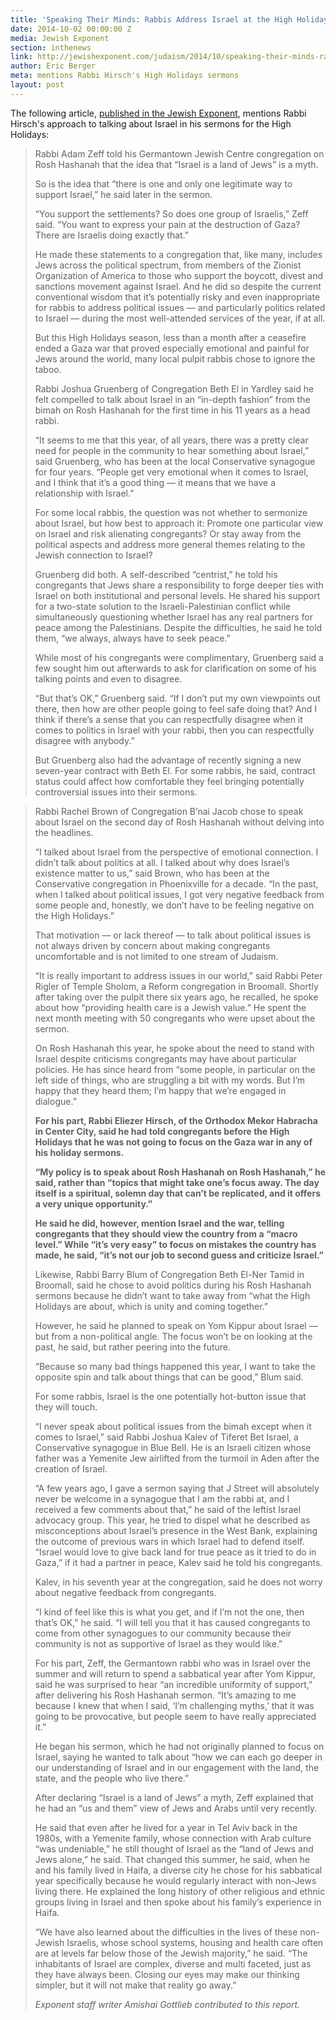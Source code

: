 ```yaml
---
title: 'Speaking Their Minds: Rabbis Address Israel at the High Holidays'
date: 2014-10-02 00:00:00 Z
media: Jewish Exponent
section: inthenews
link: http://jewishexponent.com/judaism/2014/10/speaking-their-minds-rabbis-address-israel-at-the-high-holidays
author: Eric Berger
meta: mentions Rabbi Hirsch's High Holidays sermons
layout: post
---
```


The following article, [published in the Jewish Exponent](http://jewishexponent.com/judaism/2014/10/speaking-their-minds-rabbis-address-israel-at-the-high-holidays), mentions Rabbi Hirsch's approach to talking about Israel in his sermons for the High Holidays:

>Rabbi Adam Zeff told his Germantown Jewish Centre congregation on Rosh Hashanah that the idea that “Israel is a land of Jews” is a myth.
>
>So is the idea that “there is one and only one legitimate way to support Israel,” he said later in the sermon.
>
>“You support the settlements? So does one group of Israelis,” Zeff said. “You want to express your pain at the destruction of Gaza? There are Israelis doing exactly that.”
>
>He made these statements to a congregation that, like many, includes Jews across the political spectrum, from members of the Zionist Organization of America to those who support the boycott, divest and sanctions movement against Israel. And he did so despite the current conventional wisdom that it’s potentially risky and even inappropriate for rabbis to address political issues — and particularly politics related to Israel — during the most well-attended services of the year, if at all.
>
>But this High Holidays season, less than a month after a ceasefire ended a Gaza war that proved especially emotional and painful for Jews around the world, many local pulpit rabbis chose to ignore the taboo.
>
>Rabbi Joshua Gruenberg of Congregation Beth El in Yardley said he felt compelled to talk about Israel in an “in-depth fashion” from the bimah on Rosh Ha­shanah for the first time in his 11 years as a head rabbi.
>
>“It seems to me that this year, of all years, there was a pretty clear need for people in the community to hear something about Israel,” said Gruenberg, who has been at the local Conservative synagogue for four years. “People get very emotional when it comes to Israel, and I think that it’s a good thing — it means that we have a relationship with Israel.”
>
>For some local rabbis, the question was not whether to sermonize about Israel, but how best to approach it: Promote one particular view on Israel and risk alienating congregants? Or stay away from the political aspects and address more general themes relating to the Jewish connection to Israel?
>
>Gruenberg did both. A self-described “centrist,” he told his congregants that Jews share a responsibility to forge deeper ties with Israel on both institutional and personal levels. He shared his support for a two-state solution to the Israeli-Palestinian conflict while simultaneously questioning whether Israel has any real partners for peace among the Palestinians. Despite the difficulties, he said he told them, “we always, always have to seek peace.”
>
>While most of his congregants were complimentary, Gruenberg said a few sought him out afterwards to ask for clarification on some of his talking points and even to disagree.
>
>“But that’s OK,” Gruenberg said. “If I don’t put my own viewpoints out there, then how are other people going to feel safe doing that? And I think if there’s a sense that you can respectfully disagree when it comes to politics in Israel with your rabbi, then you can respectfully disagree with anybody.”
>
>But Gruenberg also had the advantage of recently signing a new seven-year contract with Beth El. For some rabbis, he said, contract status could affect how comfortable they feel bringing potentially controversial issues into their sermons.

>Rabbi Rachel Brown of Congregation B’nai Jacob chose to speak about Israel on the second day of Rosh Hashanah without delving into the headlines.
>
>“I talked about Israel from the perspective of emotional connection. I didn’t talk about politics at all. I talked about why does Israel’s existence matter to us,” said Brown, who has been at the Conservative congregation in Phoenixville for a decade. “In the past, when I talked about political issues, I got very negative feedback from some people and, honestly, we don’t have to be feeling negative on the High Holidays.”
>
>That motivation — or lack thereof — to talk about political issues is not always driven by concern about making congregants uncomfortable and is not limited to one stream of Judaism.
>
>“It is really important to address issues in our world,” said Rabbi Peter Rigler of Temple Sholom, a Reform congregation in Broomall. Shortly after taking over the pulpit there six years ago, he recalled, he spoke about how “providing health care is a Jewish value.” He spent the next month meeting with 50 congregants who were upset about the sermon.
>
>On Rosh Hashanah this year, he spoke about the need to stand with Israel despite criticisms congregants may have about particular policies. He has since heard from “some people, in particular on the left side of things, who are struggling a bit with my words. But I’m happy that they heard them; I’m happy that we’re engaged in dialogue.”
>
>**For his part, Rabbi Eliezer Hirsch, of the Orthodox Mekor Habracha in Center City, said he had told congregants before the High Holidays that he was not going to focus on the Gaza war in any of his holiday sermons.**
>
>**“My policy is to speak about Rosh Hashanah on Rosh Hashanah,” he said, rather than “topics that might take one’s focus away. The day itself is a spiritual, solemn day that can’t be replicated, and it offers a very unique opportunity.”**
>
>**He said he did, however, mention Israel and the war, telling congregants that they should view the country from a “macro level.” While “it’s very easy” to focus on mistakes the country has made, he said, “it’s not our job to second guess and criticize Israel.”**
>
>Likewise, Rabbi Barry Blum of Congregation Beth El-Ner Tamid in Broomall, said he chose to avoid politics during his Rosh Hashanah sermons because he didn’t want to take away from “what the High Holidays are about, which is unity and coming together.”
>
>However, he said he planned to speak on Yom Kippur about Israel — but from a non-political angle. The focus won’t be on looking at the past, he said, but rather peering into the future.
>
>“Because so many bad things happened this year, I want to take the opposite spin and talk about things that can be good,” Blum said.
>
>For some rabbis, Israel is the one potentially hot-button issue that they will touch.
>
>“I never speak about political issues from the bimah except when it comes to Israel,” said Rabbi Joshua Kalev of Tiferet Bet Israel, a Conservative synagogue in Blue Bell. He is an Israeli citizen whose father was a Yemenite Jew airlifted from the turmoil in Aden after the creation of Israel.
>
>“A few years ago, I gave a sermon saying that J Street will absolutely never be welcome in a synagogue that I am the rabbi at, and I received a few comments about that,” he said of the leftist Israel advocacy group. This year, he tried to dispel what he described as misconceptions about Israel’s presence in the West Bank, explaining the outcome of previous wars in which Israel had to defend itself. “Israel would love to give back land for true peace as it tried to do in Gaza,” if it had a partner in peace, Kalev said he told his congregants.
>
>Kalev, in his seventh year at the congregation, said he does not worry about negative feedback from congregants.
>
>“I kind of feel like this is what you get, and if I’m not the one, then that’s OK,” he said. “I will tell you that it has caused congregants to come from other synagogues to our community because their community is not as supportive of Israel as they would like.”
>
>For his part, Zeff, the Germantown rabbi who was in Israel over the summer and will return to spend a sabbatical year after Yom Kippur, said he was surprised to hear “an incredible uniformity of support,” after delivering his Rosh Ha­shanah sermon. “It’s amazing to me because I knew that when I said, ‘I’m challenging myths,’ that it was going to be provocative, but people seem to have really appreciated it.”
>
>He began his sermon, which he had not originally planned to focus on Israel, saying he wanted to talk about “how we can each go deeper in our understanding of Israel and in our engagement with the land, the state, and the people who live there.”
>
>After declaring “Israel is a land of Jews” a myth, Zeff explained that he had an “us and them” view of Jews and Arabs until very recently.
>
>He said that even after he lived for a year in Tel Aviv back in the 1980s, with a Yemenite family, whose connection with Arab culture “was undeniable,” he still thought of Israel as the “land of Jews and Jews alone,” he said. That changed this summer, he said, when he and his family lived in Haifa, a diverse city he chose for his sabbatical year specifically because he would regularly interact with non-Jews living there. He explained the long history of other religious and ethnic groups living in Israel and then spoke about his family’s experience in Haifa.
>
>“We have also learned about the difficulties in the lives of these non-Jewish Israelis, whose school systems, housing and health care often are at levels far below those of the Jewish majority,” he said. “The inhabitants of Israel are complex, diverse and multi faceted, just as they have always been. Closing our eyes may make our thinking simpler, but it will not make that reality go away.”
>
>*Exponent staff writer Amishai Gottlieb contributed to this report.*